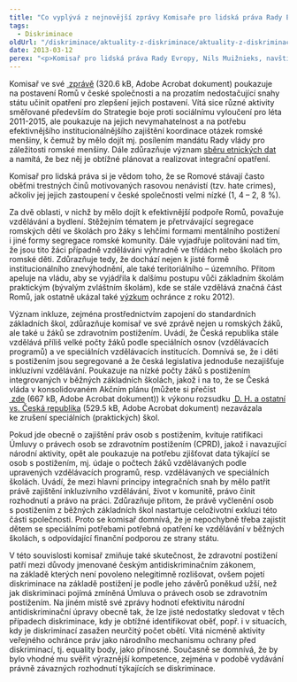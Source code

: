 ```yaml
---
title: "Co vyplývá z nejnovější zprávy Komisaře pro lidská práva Rady Evropy pro Českou republiku?"
tags:
  - Diskriminace
oldUrl: "/diskriminace/aktuality-z-diskriminace/aktuality-z-diskriminace-2013/co-vyplyva-z-nejnovejsi-zpravy-komisare-pro-lidska-prava-rady-evropy-pro-ceskou-republiku/"
date: 2013-03-12
perex: "<p>Komisař pro lidská práva Rady Evropy, Nils Muižnieks, navštívil ve dnech 12. - 15. listopadu loňského roku Českou republiku a následně na základě této návštěvy pojmenoval nejpalčivější problémy, s nimiž se v České republice setkávají menšiny i majoritní společnost při zajištění základních práv.</p>"
---
```


<!-- imported from the old website -->

<p class="align-blok">Komisař ve své <a title="Otevření do nového okna" href="/uploads-import/DISKRIMINACE/aktuality/zprava_komisare_pro_lidska_prava_Rady_Evropy_2013.pdf" target="_blank"><img alt="" src="https://www.ochrance.cz/typo3/ext/od_linkdesc/icons/pdf.gif" class="od_linkdesc_icon" /> zprávě</a> (320.6 kB, Adobe Acrobat dokument) poukazuje na postavení Romů v české společnosti a na prozatím nedostačující snahy státu učinit opatření pro zlepšení jejich postavení. Vítá sice různé aktivity směřované především do Strategie boje proti sociálnímu vyloučení pro léta 2011-2015, ale poukazuje na jejich nevymahatelnost a na potřebu efektivnějšího institucionálnějšího zajištění koordinace otázek romské menšiny, k čemuž by mělo dojít mj. posílením mandátu Rady vlády pro záležitosti romské menšiny. Dále zdůrazňuje význam <a title="Otevření do nového okna" href="http://www.coe.int/t/dghl/monitoring/ecri/activities/Themes/Ethnic_statistics_and_data_protection.pdf" target="_blank">sběru etnických dat</a> <img alt="" src="https://www.ochrance.cz/typo3/ext/od_linkdesc/icons/external.gif" class="od_linkdesc_icon_external" /> a namítá, že bez něj je obtížné plánovat a realizovat integrační opatření.</p><p class="align-blok">Komisař pro lidská práva si je vědom toho, že se Romové stávají často oběťmi trestných činů motivovaných rasovou nenávistí (tzv. hate crimes), ačkoliv jej jejich zastoupení v české společnosti velmi nízké (1, 4 – 2, 8 %). </p><p class="align-blok">Za dvě oblasti, v nichž by mělo dojít k efektivnější podpoře Romů, považuje vzdělávání a bydlení. Stěžejním tématem je přetrvávající segregace romských dětí ve školách pro žáky s lehčími formami mentálního postižení i jiné formy segregace romské komunity. Dále vyjadřuje politování nad tím, že jsou tito žáci případně vzděláváni výhradně ve třídách nebo školách pro romské děti. Zdůrazňuje tedy, že dochází nejen k jisté formě institucionálního znevýhodnění, ale také teritoriálního – územního. Přitom apeluje na vládu, aby se vyjádřila k dalšímu postupu vůči základním školám praktickým (bývalým zvláštním školám), kde se stále vzdělává značná část Romů, jak ostatně ukázal také <a href="http://www.ochrance.cz/tiskove-zpravy/tiskove-zpravy-2012/vyzkum-potvrdil-neprimou-diskriminaci-romskych-zaku/">výzkum</a> ochránce z roku 2012). </p><p class="align-blok">Význam inkluze, zejména prostřednictvím zapojení do standardních základních škol, zdůrazňuje komisař ve své zprávě nejen u romských žáků, ale také u žáků se zdravotním postižením. Uvádí, že Česká republika stále vzdělává příliš velké počty žáků podle speciálních osnov (vzdělávacích programů) a ve speciálních vzdělávacích institucích. Domnívá se, že i děti s postižením jsou segregované a že česká legislativa jednoduše nezajišťuje inkluzívní vzdělávání. Poukazuje na nízké počty žáků s postižením integrovaných v běžných základních školách, jakož i na to, že se Česká vláda v konsolidovaném Akčním plánu (můžete si přečíst <a title="Otevření do nového okna" href="/uploads-import/DISKRIMINACE/aktuality/Plan_opatreni__k_vykonu_rozsudku_D._H.pdf" target="_blank"><img alt="" src="https://www.ochrance.cz/typo3/ext/od_linkdesc/icons/pdf.gif" class="od_linkdesc_icon" /> zde</a> (667 kB, Adobe Acrobat dokument)) k výkonu rozsudku <a title="Otevření do nového okna" href="/uploads-import/DISKRIMINACE/aktuality/DH-rozsudekGC.pdf" target="_blank"><img alt="" src="https://www.ochrance.cz/typo3/ext/od_linkdesc/icons/pdf.gif" class="od_linkdesc_icon" /> D. H. a ostatní vs. Česká republika</a> (529.5 kB, Adobe Acrobat dokument) nezavázala ke zrušení speciálních (praktických) škol. </p><p class="align-blok">Pokud jde obecně o zajištění práv osob s postižením, kvituje ratifikaci Úmluvy o právech osob se zdravotním postižením (CPRD), jakož i navazující národní aktivity, opět ale poukazuje na potřebu zjišťovat data týkající se osob s postižením, mj. údaje o počtech žáků vzdělávaných podle upravených vzdělávacích programů, resp. vzdělávaných ve speciálních školách. Uvádí, že mezi hlavní principy integračních snah by mělo patřit právě zajištění inkluzívního vzdělávání, život v komunitě, právo činit rozhodnutí a právo na práci. Zdůrazňuje přitom, že právě vyčlenění osob s postižením z běžných základních škol nastartuje celoživotní exkluzi této části společnosti. Proto se komisař domnívá, že je nepochybně třeba zajistit dětem se speciálními potřebami potřebná opatření ke vzdělávání v běžných školách, s odpovídající finanční podporou ze strany státu. </p><p class="align-blok">V této souvislosti komisař zmiňuje také skutečnost, že zdravotní postižení patří mezi důvody jmenované českým antidiskriminačním zákonem, na základě kterých není povoleno nelegitimně rozlišovat, ovšem pojetí diskriminace na základě postižení je podle jeho závěrů poněkud užší, než jak diskriminaci pojímá zmíněná Úmluva o právech osob se zdravotním postižením. Na jiném místě své zprávy hodnotí efektivitu národní antidiskriminační úpravy obecně tak, že lze jisté nedostatky sledovat v těch případech diskriminace, kdy je obtížné identifikovat oběť, popř. i v situacích, kdy je diskriminací zasažen neurčitý počet obětí. Vítá nicméně aktivity veřejného ochránce práv jako národního mechanismu ochrany před diskriminací, tj. equality body, jako přínosné. Současně se domnívá, že by bylo vhodné mu svěřit výraznější kompetence, zejména v podobě vydávání právně závazných rozhodnutí týkajících se diskriminace. </p>
